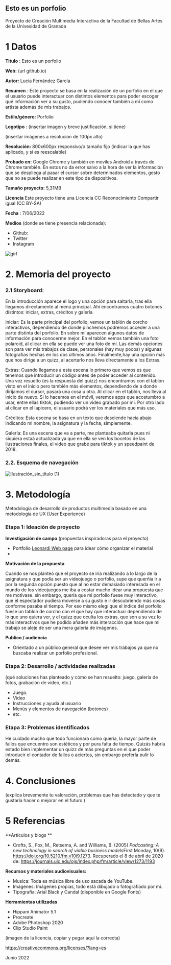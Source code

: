## Esto es un porfolio

Proyecto de Creación Multimedia Interactiva de la  Facultad de Bellas Artes de la Univesidad de Granada



# 1 Datos 



**Titulo** : Esto es un porfolio

**Web:**   (url github.io)

**Autor:**  Lucía Fernández García

**Resumen** : Este proyecto se basa en la realización de un porfolio en el que el usuario puede interactuar con distintos elementos para poder escoger qué información ver a su gusto, pudiendo conocer también a mí como artista además de mis trabajos.

**Estilo/género:**  Porfolio

**Logotipo** : (insertar imagen y breve justificación, si  tiene) 

(insertar imágenes a resolucion de 100px alto)

**Resolución:** 800x600px responsivo/o tamaño fijo (indicar la que has aplicado, y si es reescalable)

**Probado en:**   Google Chrome y también en moviles Android a través de Chrome también. En estos no da error salvo a la hora de ver la información que se despliega al pasar el cursor sobre determinados elementos, gesto que no se puede realizar en este tipo de dispositivos.

**Tamaño proyecto:** 5,31MB

**Licencia** Este proyecto tiene una Licencia CC Reconocimiento Compartir igual (CC BY-SA)

**Fecha** : 7/06/2022

**Medios** (donde se tiene presencia relacionada):

- Github:
- Twitter
- Instagram


![girl](https://github.com/mgea/cmi20/blob/master/WalkingGirl_front01.png)

# 2. Memoria del proyecto 

### 2.1 Storyboard: 



En la introducción aparece el logo y una opción para saltarla, tras ella llegamos directamente al menú principal. Ahí encontramos cuatro botones distintos: iniciar, extras, créditos y galería.

Iniciar: Es la parte principal del porfolio, vemos un tablón de corcho interactivos, dependiendo de donde pinchemos podremos acceder a una parte distinta del porfolio. En sobre mí aparecen algunos datos de información para conocerme mejor. En el tablón vemos también una foto polaroid, al clicar en ella se puede ver una foto de mí. Las demás opciones son para ver mis trabajos de clase, personales (hay muy pocos) y algunas fotografías hechas en los dos últimos años. Finalmente,hay una opción más que nos dirige a un quizz, al acertarlo nos lleva directamente a los Extras.

Extras: Cuando llegamos a esta escena lo primero que vemos es que tenemos que introducir un código antes de poder acceder al contenido. Una vez resuelto (es la respuesta del quizz) nos encontramos con el tablón visto en el inicio pero también más elementos, dependiendo de a donde dirijamos el cursor, pasará una cosa u otra. Al clicar en el tablón, nos lleva al inicio de nuevo. Si lo hacemos en el móvil, veremos apps que acostumbro a usar, entre ellas tiktok, pudiendo ver un video grabado por mi. Por otro lado al clicar en el lapicero, el usuario podrá ver los materiales que más uso.

Créditos: Esta escena se basa en un texto que desciende hacia abajo indicando mi nombre, la asignatura y la fecha, simplemente.

Galería: Es una escena que va a parte, me planteaba quitarla pues ni siquiera estaá actualizada ya que en ella se ven los bocetos de las ilustraciones finales, el video que grabé para tiktok y un speedpaint de 2018.


### 2.2. Esquema de navegación 

![Ilustración_sin_título (1)](https://user-images.githubusercontent.com/106731746/172239892-641b8270-d888-4e8c-b7e2-ec524369134e.jpg)










# 3. Metodología

Metodología de desarrollo de productos multimedia basado en una metodología de UX (User Experience)



### Etapa 1: Ideación de proyecto

**Investigación de campo** (propuestas inspiradoras para el proyecto)

- Portfolio [Leonardi Web page](http://www.rleonardi.com/interactive-resume/) para idear cómo organizar el material
- 



**Motivación de la propuesta** 

Cuando se nos planteó que el proyecto se iría realizando a lo largo de la asignatura y que podía ser un videojuego o porfolio, supe que querñia ir a por la segunda opción puesto que al no estar demasiado interesada en el mundo de los videojuegos me iba a costar mucho idear una propuesta que me motivase. sin embargo, quería que mi porfolio fuese muy interactivo, que el espectador pudiera moverse a su gusto e ir descubriendo más cosas conforme pasaba el tiempo. Por eso mismo elegí que el índice del porfolio fuese un tablon de corcho con el que hay que interactuar dependiendo de lo que uno quiera ver, y el quizz que oculta los extras, que son a su vez lo más interactivos que he podido añaden más interacción que hace que mi trabajo se aleje de ser una mera galería de imágenes.



**Publico / audiencia**

- Orientado a un público general que desee ver mis trabajos ya que no buscaba realizar un porfolio profesional.





### Etapa 2: Desarrollo / actividades realizadas

(qué soluciones has planteado y cómo se han resuelto: juego, galería de fotos, grabación de video, etc.)

- Juego. 
- Video 
- Instrucciones y ayuda al usuario 
- Menús y elementos de navegación (botones)
- etc.



### Etapa 3: Problemas identificados

He cuidado mucho que todo funcionara como quería, la mayor parte de fallos que encuentro son estéticos y por pura falta de tiempo. Quizás habría estado bien implementar un quizz de más preguntas en el que poder introducir el contador de fallos o aciertos, sin embargo prefería pulir lo demás. 



# 4. Conclusiones 

(explica brevemente tu valoración, problemas que has detectado y que te gustaría hacer o mejorar en el futuro )







# 5 Referencias 

**Artículos y blogs ** 

- Crofts, S., Fox, M., Retsema, A. and Williams, B. (2005) *Podcasting: A new technology in search of viable business models*First Monday, 10(9). https://doi.org/10.5210/fm.v10i9.1273. Recuperado el 8 de abril de 2020 de: https://journals.uic.edu/ojs/index.php/fm/article/view/1273/1193

**Recursos y materiales audiovisuales:**

* Musica:  Toda es música libre de uso sacada de YouTube.
* Imágenes:  Imágenes propias, todo está dibujado o fotografiado por mí.
* Tipografía: Arial Black y Candal (disponible en Google Fonts)

**Herramientas utilizadas**

- Hippani Animator 5.1
- Procreate
- Adobe Photoshop 2020
- Clip Studio Paint



(imagen de la licencia, copiar y pegar aquí la correcta)

https://creativecommons.org/licenses/?lang=es

Junio 2022
